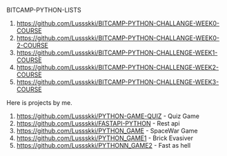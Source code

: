 BITCAMP-PYTHON-LISTS

1. https://github.com/Lussskki/BITCAMP-PYTHON-CHALLANGE-WEEK0-COURSE
2. https://github.com/Lussskki/BITCAMP-PYTHON-CHALLANGE-WEEK0-2-COURSE
3. https://github.com/Lussskki/BITCAMP-PYTHON-CHALLENGE-WEEK1-COURSE
4. https://github.com/Lussskki/BITCAMP-PYTHON-CHALLENGE-WEEK2-COURSE
5. https://github.com/Lussskki/BITCAMP-PYTHON-CHALLENGE-WEEK3-COURSE
 
Here is projects by me.
1. https://github.com/Lussskki/PYTHON-GAME-QUIZ - Quiz Game
2. https://github.com/Lussskki/FASTAPI-PYTHON - Rest api
3. https://github.com/Lussskki/PYTHON_GAME - SpaceWar Game 
4. https://github.com/Lussskki/PYTHON_GAME1 - Brick Evasiver
5. https://github.com/Lussskki/PYTHONN_GAME2 - Fast as hell


